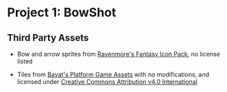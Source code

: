 # Project 1: BowShot

## Third Party Assets

- Bow and arrow sprites from [Ravenmore's Fantasy Icon Pack](https://ravenmore.itch.io/fantasy-icon-pack), no license listed

- Tiles from [Bayat's Platform Game Assets](https://bayat.itch.io/platform-game-assets) with no modifications, and licensed under [Creative Commons Attribution v4.0 International](https://creativecommons.org/licenses/by/4.0/legalcode)